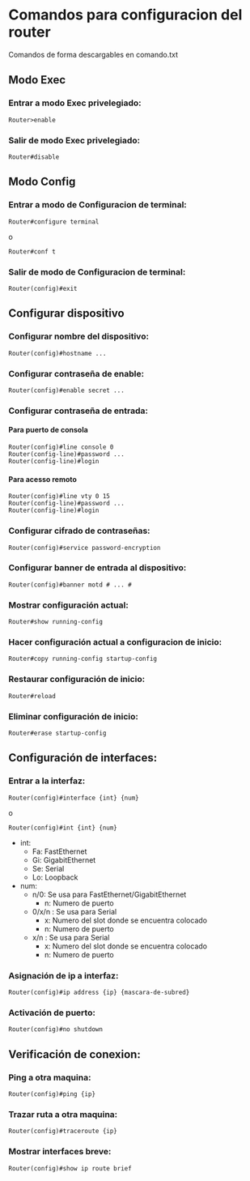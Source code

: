 # Comandos para configuracion del router

Comandos de forma descargables en comando.txt

## Modo Exec

### Entrar a modo Exec privelegiado: 

```
Router>enable
```

### Salir de modo Exec privelegiado: 

```
Router#disable
```

## Modo Config

### Entrar a modo de Configuracion de terminal: 

```
Router#configure terminal
```
o
```
Router#conf t
```

### Salir de modo de Configuracion de terminal: 

```
Router(config)#exit
```

## Configurar dispositivo

### Configurar nombre del dispositivo:

```
Router(config)#hostname ...
```

### Configurar contraseña de enable:

```
Router(config)#enable secret ...
```

### Configurar contraseña de entrada:

#### Para puerto de consola

```
Router(config)#line console 0
Router(config-line)#password ...
Router(config-line)#login
```

#### Para acesso remoto

```
Router(config)#line vty 0 15
Router(config-line)#password ...
Router(config-line)#login
```

### Configurar cifrado de contraseñas:

```
Router(config)#service password-encryption
```

### Configurar banner de entrada al dispositivo:

```
Router(config)#banner motd # ... #
```

### Mostrar configuración actual:

```
Router#show running-config
```

### Hacer configuración actual a configuracion de inicio:

```
Router#copy running-config startup-config
```

### Restaurar configuración de inicio:

```
Router#reload
```

### Eliminar configuración de inicio:

```
Router#erase startup-config
```

## Configuración de interfaces:

### Entrar a la interfaz:

```
Router(config)#interface {int} {num}
```
o

```
Router(config)#int {int} {num}
```

* int:
    - Fa: FastEthernet
    - Gi: GigabitEthernet
    - Se: Serial
    - Lo: Loopback
* num:
    - n/0: Se usa para FastEthernet/GigabitEthernet
        - n: Numero de puerto
    - 0/x/n : Se usa para Serial
        - x: Numero del slot donde se encuentra colocado
        - n: Numero de puerto
    - x/n : Se usa para Serial
        - x: Numero del slot donde se encuentra colocado
        - n: Numero de puerto

### Asignación de ip a interfaz:

```
Router(config)#ip address {ip} {mascara-de-subred}
```

### Activación de puerto:

```
Router(config)#no shutdown
```

## Verificación de conexion:

### Ping a otra maquina:

```
Router(config)#ping {ip}
```

### Trazar ruta a otra maquina:

```
Router(config)#traceroute {ip}
```

### Mostrar interfaces breve:

```
Router(config)#show ip route brief
```
